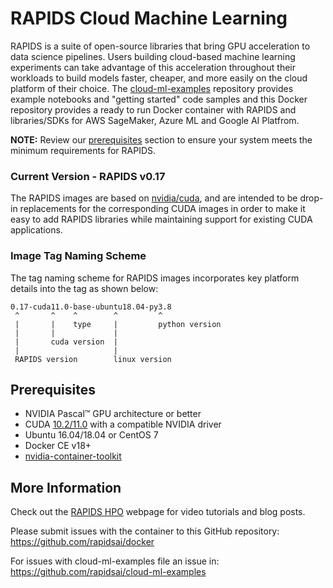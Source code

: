 # RAPIDS Cloud Machine Learning

RAPIDS is a suite of open-source libraries that bring GPU acceleration to data science pipelines. Users building cloud-based machine learning experiments can take advantage of this acceleration throughout their workloads to build models faster, cheaper, and more easily on the cloud platform of their choice. The [cloud-ml-examples](https://github.com/rapidsai/cloud-ml-examples) repository provides example notebooks and "getting started" code samples and this Docker repository provides a ready to run Docker container with RAPIDS and libraries/SDKs for AWS SageMaker, Azure ML and Google AI Platfrom. 

**NOTE:** Review our [prerequisites](#prerequisites) section to ensure your system meets the minimum requirements for RAPIDS.

### Current Version - RAPIDS v0.17

The RAPIDS images are based on [nvidia/cuda](https://hub.docker.com/r/nvidia/cuda), and are intended to be drop-in replacements for the corresponding CUDA
images in order to make it easy to add RAPIDS libraries while maintaining support for existing CUDA applications.

### Image Tag Naming Scheme

The tag naming scheme for RAPIDS images incorporates key platform details into the tag as shown below:
```
0.17-cuda11.0-base-ubuntu18.04-py3.8
 ^       ^    ^        ^         ^
 |       |    type     |         python version
 |       |             |
 |       cuda version  |
 |                     |
 RAPIDS version        linux version
```
## Prerequisites

- NVIDIA Pascal™ GPU architecture or better
- CUDA [10.2/11.0](https://developer.nvidia.com/cuda-downloads) with a compatible NVIDIA driver
- Ubuntu 16.04/18.04 or CentOS 7
- Docker CE v18+
- [nvidia-container-toolkit](https://docs.nvidia.com/datacenter/cloud-native/container-toolkit/install-guide.html#docker)

## More Information

Check out the [RAPIDS HPO](https://rapids.ai/hpo.html) webpage for video tutorials and blog posts.

Please submit issues with the container to this GitHub repository: https://github.com/rapidsai/docker

For issues with cloud-ml-examples file an issue in: https://github.com/rapidsai/cloud-ml-examples